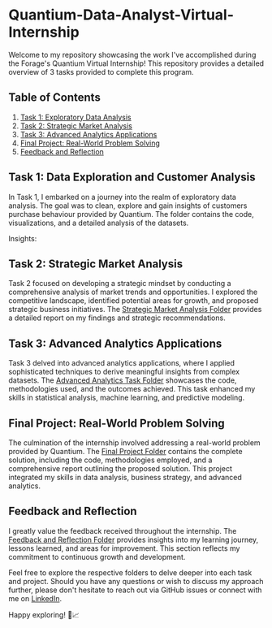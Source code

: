 # Quantium-Data-Analyst-Virtual-Internship

Welcome to my repository showcasing the work I've accomplished during the Forage's Quantium Virtual Internship! This repository provides a detailed overview of 3 tasks provided to complete this program.

## Table of Contents

1. [Task 1: Exploratory Data Analysis](#task-1-exploratory-data-analysis)
2. [Task 2: Strategic Market Analysis](#task-2-strategic-market-analysis)
3. [Task 3: Advanced Analytics Applications](#task-3-advanced-analytics-applications)
4. [Final Project: Real-World Problem Solving](#final-project-real-world-problem-solving)
5. [Feedback and Reflection](#feedback-and-reflection)

## Task 1: Data Exploration and Customer Analysis

In Task 1, I embarked on a journey into the realm of exploratory data analysis. The goal was to clean, explore and gain insights of customers purchase behaviour provided by Quantium. The folder contains the code, visualizations, and a detailed analysis of the datasets. 

Insights:


## Task 2: Strategic Market Analysis

Task 2 focused on developing a strategic mindset by conducting a comprehensive analysis of market trends and opportunities. I explored the competitive landscape, identified potential areas for growth, and proposed strategic business initiatives. The [Strategic Market Analysis Folder](/task2-strategic-market-analysis) provides a detailed report on my findings and strategic recommendations.

## Task 3: Advanced Analytics Applications

Task 3 delved into advanced analytics applications, where I applied sophisticated techniques to derive meaningful insights from complex datasets. The [Advanced Analytics Task Folder](/task3-advanced-analytics-applications) showcases the code, methodologies used, and the outcomes achieved. This task enhanced my skills in statistical analysis, machine learning, and predictive modeling.

## Final Project: Real-World Problem Solving

The culmination of the internship involved addressing a real-world problem provided by Quantium. The [Final Project Folder](/final-project-real-world-problem-solving) contains the complete solution, including the code, methodologies employed, and a comprehensive report outlining the proposed solution. This project integrated my skills in data analysis, business strategy, and advanced analytics.

## Feedback and Reflection

I greatly value the feedback received throughout the internship. The [Feedback and Reflection Folder](/feedback-and-reflection) provides insights into my learning journey, lessons learned, and areas for improvement. This section reflects my commitment to continuous growth and development.

Feel free to explore the respective folders to delve deeper into each task and project. Should you have any questions or wish to discuss my approach further, please don't hesitate to reach out via GitHub issues or connect with me on [LinkedIn](https://www.linkedin.com/in/yourname/).

Happy exploring! 🚀📈
